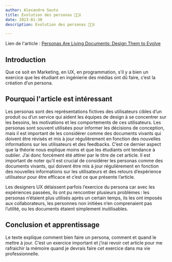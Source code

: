 ```yaml
---
author: Alexandre Souto
title: Evolution des personas 🙆🏻‍♀️
date: 2023-01-30
description: Evolution des personas 🙆🏻‍♀️

---
```

Lien de l'article : [Personas Are Living Documents: Design Them to Evolve](https://www.nngroup.com/articles/personas-are-living-documents/)

## Introduction 
Que ce soit en Marketing, en UX, en programmation, s’il y a bien un exercice que les étudiant en ingénierie des médias ont dû faire, c’est la création d’un persona.

## Pourquoi l'article est intéressant
Les personas sont des représentations fictives des utilisateurs cibles d’un produit ou d’un service qui aident les équipes de design à se concentrer sur les besoins, les motivations et les comportements de ces utilisateurs. Les personas sont souvent utilisées pour informer les décisions de conception, mais il est important de les considérer comme des documents vivants qui doivent être révisés et mis à jour régulièrement en fonction des nouvelles informations sur les utilisateurs et des feedbacks.
C’est ce dernier aspect que la théorie nous explique moins et que les étudiants ont tendance à oublier. J’ai donc forcément été attirer par le titre de cet article.
 Il est important de noter qu’il est crucial de considérer les personas comme des documents vivants, qui doivent être mis à jour régulièrement en fonction des nouvelles informations sur les utilisateurs et des retours d’expérience utilisateur pour être efficace et c’est ce que présente l’article. 

Les designers UX délaissent parfois l’exercice du persona car avec les expériences passées, ils ont pu rencontrer plusieurs problèmes : les personas n’étaient plus utilisés après un certain temps, ils les ont imposés aux collaborateurs, les personnes non initiées n’en comprenaient pas l’utilité, ou les documents étaient simplement inutilisables.

## Conclusion et apprentissage
Le texte explique comment bien faire un persona, comment et quand le mettre à jour. C’est un exercice important et j’irai revoir cet article pour me rafraichir la mémoire quand je devrais faire cet exercice dans ma vie professionnelle.